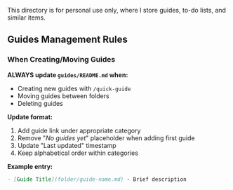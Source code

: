 This directory is for personal use only, where I store guides, to-do lists, and similar items.

## Guides Management Rules

### When Creating/Moving Guides
**ALWAYS update `guides/README.md` when:**
- Creating new guides with `/quick-guide`
- Moving guides between folders
- Deleting guides

**Update format:**
1. Add guide link under appropriate category
2. Remove "*No guides yet*" placeholder when adding first guide
3. Update "Last updated" timestamp
4. Keep alphabetical order within categories

**Example entry:**
```markdown
- [Guide Title](folder/guide-name.md) - Brief description
```
